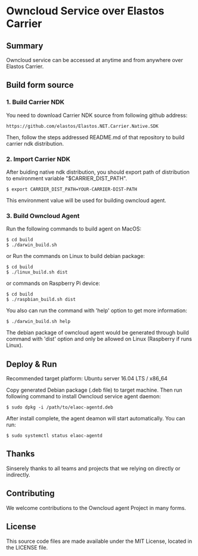 # Owncloud Service over Elastos Carrier

## Summary

Owncloud service can be accessed at anytime and from anywhere over Elastos Carrier.

## Build form source

### 1. Build Carrier NDK

You need to download Carrier NDK source from following github address:

```
https://github.com/elastos/Elastos.NET.Carrier.Native.SDK
```

Then, follow the steps addressed README.md of that repository to build carrier ndk distribution.

### 2. Import Carrier NDK

After buiding native ndk distribution, you should export path of distribution to environment variable "$CARRIER\_DIST\_PATH".

```shell
$ export CARRIER_DIST_PATH=YOUR-CARRIER-DIST-PATH
```

This environment value will be used for building owncloud agent.

### 3. Build Owncloud Agent

Run the following commands to build agent on MacOS:

```
$ cd build
$ ./darwin_build.sh 

```

or Run the commands on Linux to build debian package:

```
$ cd build
$ ./linux_build.sh dist
```

or commands on Raspberry Pi device:

```
$ cd build
$ ./raspbian_build.sh dist
```

You also can run the command with 'help' option to get more information:

```
$ ./darwin_build.sh help
```

The debian package of owncloud agent would be generated through build command with 'dist' option and only be allowed on Linux (Raspberry if runs Linux).

## Deploy & Run 

Recommended target platform: Ubuntu server 16.04 LTS / x86_64

Copy generated Debian package (.deb file) to target machine. Then run following command to install Owncloud service agent daemon:

```shell
$ sudo dpkg -i /path/to/elaoc-agentd.deb
```

After install complete, the agent deamon will start automatically. You can run:

```shell
$ sudo systemctl status elaoc-agentd
```

## Thanks

Sinserely thanks to all teams and projects that we relying on directly or indirectly.

## Contributing

We welcome contributions to the Owncloud agent Project in many forms.

## License

This source code files are made available under the MIT License, located in the LICENSE file.
